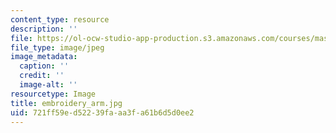 ```yaml
---
content_type: resource
description: ''
file: https://ol-ocw-studio-app-production.s3.amazonaws.com/courses/mas-962-special-topics-new-textiles-spring-2010/721ff59ed52239faaa3fa61b6d5d0ee2_embroidery_arm.jpg
file_type: image/jpeg
image_metadata:
  caption: ''
  credit: ''
  image-alt: ''
resourcetype: Image
title: embroidery_arm.jpg
uid: 721ff59e-d522-39fa-aa3f-a61b6d5d0ee2
---
```

